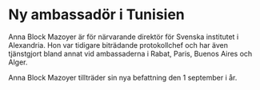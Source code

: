 # Ny ambassadör i Tunisien

Anna Block Mazoyer är för närvarande direktör för Svenska institutet i Alexandria. Hon var tidigare biträdande protokollchef och har även tjänstgjort bland annat vid ambassaderna i Rabat, Paris, Buenos Aires och Alger.

Anna Block Mazoyer tillträder sin nya befattning den 1 september i år.

